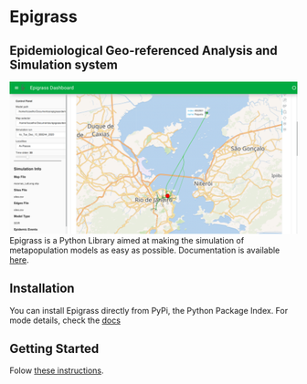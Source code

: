 # Epigrass
## Epidemiological Geo-referenced Analysis and Simulation system
![dashboard](docs/source/dashboard2.png)
Epigrass is a Python Library aimed at making the simulation of metapopulation models as easy as possible.
Documentation is available [here](https://epigrass.readthedocs.io/en/latest/).

## Installation
You can install Epigrass directly from PyPi, the Python Package Index.
For mode details, check the [docs](https://epigrass.readthedocs.io/en/latest/install.html#)


## Getting Started

Folow [these instructions](https://epigrass.readthedocs.io/en/latest/using.html).
